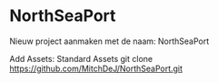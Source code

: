 # NorthSeaPort
Nieuw project aanmaken met de naam: NorthSeaPort


Add Assets: Standard Assets
git clone https://github.com/MitchDeJ/NorthSeaPort.git